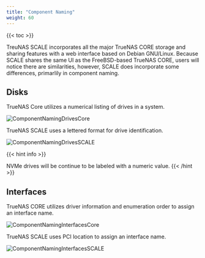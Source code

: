 ```yaml
---
title: "Component Naming"
weight: 60
---
```


{{< toc >}}

TreuNAS SCALE incorporates all the major TrueNAS CORE storage and sharing features with a web interface based on Debian GNU/Linux.  Because SCALE shares the same UI as the FreeBSD-based TrueNAS CORE, users will notice there are similarities, however, SCALE does incorporate some differences, primarlily in component naming.

## Disks

TrueNAS Core utilizes a numerical listing of drives in a system.

![ComponentNamingDrivesCore](/images/SCALE/ComponentNamingDrivesCore.png "TrueNAS Core Drive Listing")

TrueNAS SCALE uses a lettered format for drive identification.  

![ComponentNamingDrivesSCALE](/images/SCALE/ComponentNamingDrivesSCALE.png "TrueNAS SCALE Drive Listing")

{{< hint info >}}
 
NVMe drives will be continue to be labeled with a numeric value.
{{< /hint >}}

## Interfaces

TrueNAS CORE utilizes driver information and enumeration order to assign an interface name.

![ComponentNamingInterfacesCore](/images/SCALE/ComponentNamingInterfacesCore.png "TrueNAS CORE Interface Listing")

TrueNAS SCALE uses PCI location to assign an interface name.

![ComponentNamingInterfacesSCALE](/images/SCALE/ComponentNamingInterfacesSCALE.png "TrueNAS SCALE Interface Listing")
